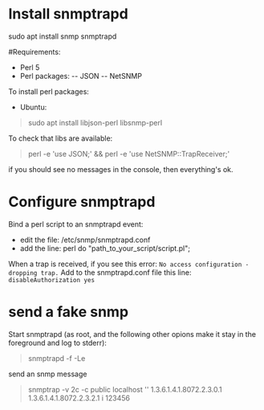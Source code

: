 # Install snmptrapd

sudo apt install snmp snmptrapd


#Requirements:

- Perl 5
- Perl packages:
-- JSON
-- NetSNMP

To install perl packages:
- Ubuntu:
> sudo apt install libjson-perl libsnmp-perl

To check that libs are available:
> perl -e 'use JSON;' && perl -e 'use NetSNMP::TrapReceiver;'

if you should see no messages in the console, then everything's ok.


# Configure snmptrapd

Bind a perl script to an snmptrapd event:
- edit the file: /etc/snmp/snmptrapd.conf
- add the line: perl do "path_to_your_script/script.pl";

When a trap is received, if you see this error:
`No access configuration - dropping trap.`
Add to the snmptrapd.conf file this line:
`disableAuthorization yes`


# send a fake snmp

Start snmptrapd (as root, and the following other opions make it stay in the foreground and log to stderr):
> snmptrapd -f -Le

send an snmp message
> snmptrap -v 2c -c public localhost '' 1.3.6.1.4.1.8072.2.3.0.1 1.3.6.1.4.1.8072.2.3.2.1 i 123456


